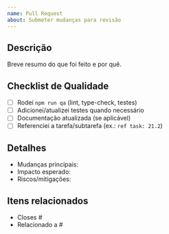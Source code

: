 ```yaml
---
name: Pull Request
about: Submeter mudanças para revisão
---
```


## Descrição

Breve resumo do que foi feito e por quê.

## Checklist de Qualidade

- [ ] Rodei `npm run qa` (lint, type-check, testes)
- [ ] Adicionei/atualizei testes quando necessário
- [ ] Documentação atualizada (se aplicável)
- [ ] Referenciei a tarefa/subtarefa (ex.: `ref task: 21.2`)

## Detalhes

- Mudanças principais:
- Impacto esperado:
- Riscos/mitigações:

## Itens relacionados

- Closes #
- Relacionado a #
